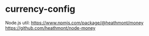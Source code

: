 # currency-config

Node.js util:
https://www.npmjs.com/package/@heathmont/money
https://github.com/heathmont/node-money
